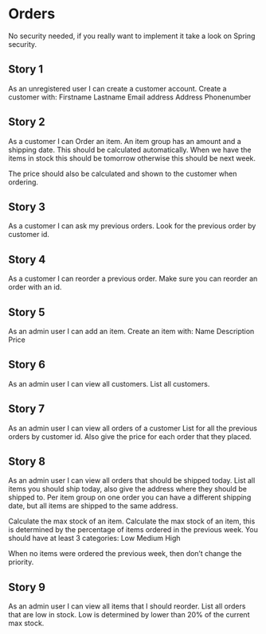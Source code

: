 # Orders
No security needed, if you really want to implement it take a look on Spring security.

## Story 1
As an unregistered user I can create a customer account.
Create a customer with:
Firstname
Lastname
Email address
Address
Phonenumber

## Story 2
As a customer I can Order an item.
An item group has an amount and a shipping date. This should be calculated automatically. When we have the items in stock this should be tomorrow otherwise this should be next week.

The price should also be calculated and shown to the customer when ordering.

## Story 3
As a customer I can ask my previous orders.
Look for the previous order by customer id.

## Story 4
As a customer I can reorder a previous order.
Make sure you can reorder an order with an id.

## Story 5
As an admin user I can add an item.
Create an item with:
Name
Description
Price

## Story 6
As an admin user I can view all customers.
List all customers.

## Story 7
As an admin user I can view all orders of a customer
List for all the previous orders by customer id.
Also give the price for each order that they placed.

## Story 8
As an admin user I can view all orders that should be shipped today.
List all items you should ship today, also give the address where they should be shipped to. Per item group on one order you can have a different shipping date, but all items are shipped to the same address.

Calculate the max stock of an item.
Calculate the max stock of an item, this is determined by the percentage of items ordered in the previous week. You should have at least 3 categories:
Low
Medium
High

When no items were ordered the previous week, then don’t change the priority. 

## Story 9
As an admin user I can view all items that I should reorder.
List all orders that are low in stock. Low is determined by lower than 20% of the current max stock. 
